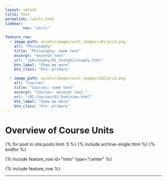 ```yaml
---
layout: splash
title: Test
permalink: /units.html
sidebar:
        nav: "units"

feature_row:
  - image_path: assets/images/unit_images/u01/grid.png
    alt: "Philosophy"
    title: "Philosophy: some text"
    excerpt: "excerpt text"
    url: "/philosphy/01_testphilosophy.html"
    btn_label: "Show me more"
    btn_class: "btn--primary"

  - image_path: assets/images/unit_images/u02/grid.png
    alt: "Courses"
    title: "Courses: some text"
    excerpt: "Courses: excerpt text."
    url: "/02_Courses/01_Overview.html"
    btn_label: "Show me more"
    btn_class: "btn--primary"
---
```


# Overview of Course Units

{% for post in site.posts limit: 5 %}
  {% include archive-single.html %}
{% endfor %}

{% include feature_row id="intro" type="center" %}

{% include feature_row %}

---

<!---
your comment goes here
and here
{% include units_page %}
-->
